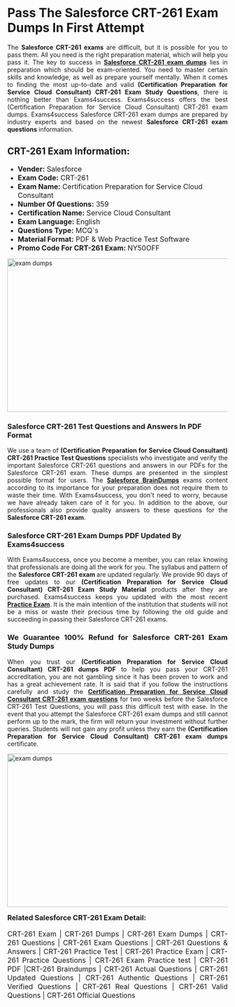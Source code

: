 <h1><strong><strong>Pass The Salesforce CRT-261 Exam Dumps In First Attempt</strong></strong></h1> <p style="text-align:justify">The <strong>Salesforce CRT-261 exams</strong> are difficult, but it is possible for you to pass them. All you need is the right preparation material, which will help you pass it. The key to success in <a href="https://www.exams4success.com/salesforce/crt-261-pdf-exam-dumps"><strong>Salesforce CRT-261 exam dumps</strong></a> lies in preparation which should be exam-oriented. You need to master certain skills and knowledge, as well as prepare yourself mentally. When it comes to finding the most up-to-date and valid <strong>(Certification Preparation for Service Cloud Consultant) CRT-261 Exam Study Questions</strong>, there is nothing better than Exams4success. Exams4success offers the best (Certification Preparation for Service Cloud Consultant) CRT-261 exam dumps. Exams4success Salesforce CRT-261 exam dumps are prepared by industry experts and based on the newest <strong>Salesforce CRT-261 exam questions</strong> information.</p> <h2><strong><strong>CRT-261 Exam Information:</strong></strong></h2> <ul> <li><span style="font-size:16px"><strong>Vender:</strong> Salesforce</span></li> <li><span style="font-size:16px"><strong>Exam Code:</strong> CRT-261</span></li> <li><span style="font-size:16px"><strong>Exam Name:</strong> Certification Preparation for Service Cloud Consultant</span></li> <li><span style="font-size:16px"><strong>Number Of Questions:</strong> 359</span></li> <li><span style="font-size:16px"><strong>Certification Name:</strong> Service Cloud Consultant</span></li> <li><span style="font-size:16px"><strong>Exam Language:</strong> English</span></li> <li><span style="font-size:16px"><strong>Questions Type:</strong> MCQ`s</span></li> <li><span style="font-size:16px"><strong>Material Format:</strong> PDF & Web Practice Test Software</span></li> <li><span style="font-size:16px"><strong>Promo Code For CRT-261 Exam: </strong>NY50OFF</span></li> </ul> <p><a href="https://www.exams4success.com/salesforce/crt-261-pdf-exam-dumps" rel="no-follow"><img alt="exam dumps" src="https://www.certcollections.com/uploads/content/infrist1.png" style="height:350px; width:750px" /></a></p> <h3><strong>Salesforce CRT-261 Test Questions and Answers In PDF Format</strong></h3> <p style="text-align:justify">We use a team of <strong>(Certification Preparation for Service Cloud Consultant) CRT-261 Practice Test Questions</strong> specialists who investigate and verify the important Salesforce CRT-261 questions and answers in our PDFs for the Salesforce CRT-261 exam. These dumps are presented in the simplest possible format for users. The <a href="https://www.exams4success.com/salesforce-exam-dumps"><strong>Salesforce BrainDumps</strong></a> exams content according to its importance for your preparation does not require them to waste their time. With Exams4success, you don't need to worry, because we have already taken care of it for you. In addition to the above, our professionals also provide quality answers to these questions for the<strong> Salesforce CRT-261 exam</strong>.</p> <h3><strong> Salesforce CRT-261 Exam Dumps PDF Updated By Exams4success</strong></h3> <p style="text-align:justify">With Exams4success, once you become a member, you can relax knowing that professionals are doing all the work for you. The syllabus and pattern of the <strong>Salesforce CRT-261 exam </strong>are updated regularly. We provide 90 days of free updates to our <strong>(Certification Preparation for Service Cloud Consultant) CRT-261 Exam Study Material</strong> products after they are purchased. Exams4success keeps you updated with the most recent <a href="https://www.exams4success.com/"><strong>Practice Exam</strong></a>. It is the main intention of the institution that students will not be a miss or waste their precious time by following the old guide and succeeding in passing their Salesforce CRT-261 exams.</p> <h3 style="text-align:justify"><strong>We Guarantee 100% Refund for Salesforce CRT-261 Exam Study Dumps</strong></h3> <p style="text-align:justify">When you trust our <strong>(Certification Preparation for Service Cloud Consultant) CRT-261 dumps PDF</strong> to help you pass your CRT-261 accreditation, you are not gambling since it has been proven to work and has a great achievement rate. It is said that if you follow the instructions carefully and study the <a href="https://www.exams4success.com/salesforce/crt-261-pdf-exam-dumps"><strong>Certification Preparation for Service Cloud Consultant CRT-261 exam questions</strong></a> for two weeks before the Salesforce CRT-261 Test Questions, you will pass this difficult test with ease. In the event that you attempt the Salesforce CRT-261 exam dumps and still cannot perform up to the mark, the firm will return your investment without further queries. Students will not gain any profit unless they earn the <strong>(Certification Preparation for Service Cloud Consultant) CRT-261 exam dumps</strong> certificate.</p> <p style="text-align:justify"><a href="https://www.exams4success.com/salesforce/crt-261-pdf-exam-dumps" rel="no-follow"><img alt="exam dumps" src="https://www.certcollections.com/uploads/content/free_demo1.png" style="height:350px; width:750px" /></a></p> <p style="text-align:justify"><span style="font-size:16px"><strong>Related Salesforce CRT-261 Exam Detail:</strong></span><br /> <br /> <span style="font-size:16px">CRT-261 Exam | CRT-261 Dumps | CRT-261 Exam Dumps | CRT-261 Questions | CRT-261 Exam Questions | CRT-261 Questions & Answers | CRT-261 Practice Test | CRT-261 Practice Exam | CRT-261 Practice Questions | CRT-261 Exam Practice test | CRT-261 PDF |CRT-261 Braindumps | CRT-261 Actual Questions | CRT-261 Updated Questions | CRT-261 Authentic Questions | CRT-261 Verified Questions | CRT-261 Real Questions | CRT-261 Valid Questions | CRT-261 Official Questions</span></p>
